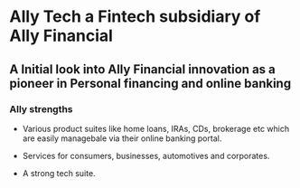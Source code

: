 # Ally Tech a Fintech subsidiary of Ally Financial
## A Initial look into Ally Financial innovation as a pioneer in Personal financing and online banking


### Ally strengths

- Various product suites like home loans, IRAs, CDs, brokerage etc which are easily managebale via their online banking portal.

- Services for consumers, businesses, automotives and corporates.

- A strong tech suite.